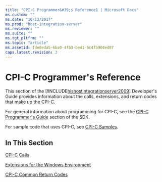 ```yaml
---
title: "CPI-C Programmer&#39;s Reference1 | Microsoft Docs"
ms.custom: ""
ms.date: "10/13/2017"
ms.prod: "host-integration-server"
ms.reviewer: ""
ms.suite: ""
ms.tgt_pltfrm: ""
ms.topic: "article"
ms.assetid: fde0eda5-6ba0-4fb3-be41-6c4fb904ed07
caps.latest.revision: 3
---
```

# CPI-C Programmer&#39;s Reference
This section of the [!INCLUDE[hishostintegrationserver2009](../core/includes/hishostintegrationserver2009-md.md)] Developer's Guide provides information about the calls, extensions, and return codes that make up the CPI-C.  
  
 For general information about programming for CPI-C, see the [CPI-C Programmer's Guide](../Topic/CPI-C%20Programmer's%20Guide2.md) section of the SDK.  
  
 For sample code that uses CPI-C, see [CPI-C Samples](../Topic/CPI-C%20Samples.md).  
  
## In This Section  
 [CPI-C Calls](../core/cpi-c-calls.md)  
  
 [Extensions for the Windows Environment](../core/extensions-for-the-windows-environment.md)  
  
 [CPI-C Common Return Codes](../core/cpi-c-common-return-codes.md)